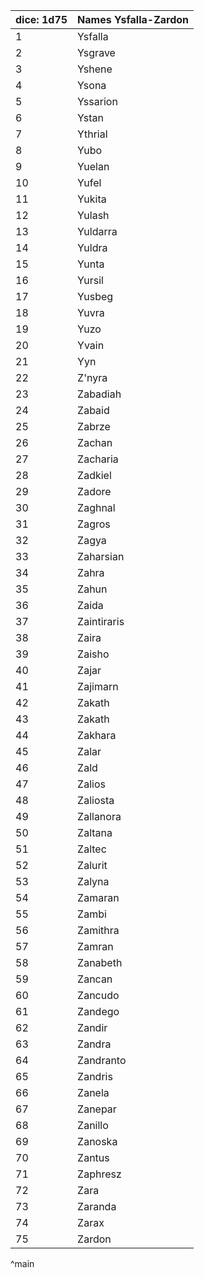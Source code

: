 | dice: 1d75 | Names Ysfalla-Zardon|
| ---- | ---- |
|1|Ysfalla|
|2|Ysgrave|
|3|Yshene|
|4|Ysona|
|5|Yssarion|
|6|Ystan|
|7|Ythrial|
|8|Yubo|
|9|Yuelan|
|10|Yufel|
|11|Yukita|
|12|Yulash|
|13|Yuldarra|
|14|Yuldra|
|15|Yunta|
|16|Yursil|
|17|Yusbeg|
|18|Yuvra|
|19|Yuzo|
|20|Yvain|
|21|Yyn|
|22|Z'nyra|
|23|Zabadiah|
|24|Zabaid|
|25|Zabrze|
|26|Zachan|
|27|Zacharia|
|28|Zadkiel|
|29|Zadore|
|30|Zaghnal|
|31|Zagros|
|32|Zagya|
|33|Zaharsian|
|34|Zahra|
|35|Zahun|
|36|Zaida|
|37|Zaintiraris|
|38|Zaira|
|39|Zaisho|
|40|Zajar|
|41|Zajimarn|
|42|Zakath|
|43|Zakath|
|44|Zakhara|
|45|Zalar|
|46|Zald|
|47|Zalios|
|48|Zaliosta|
|49|Zallanora|
|50|Zaltana|
|51|Zaltec|
|52|Zalurit|
|53|Zalyna|
|54|Zamaran|
|55|Zambi|
|56|Zamithra|
|57|Zamran|
|58|Zanabeth|
|59|Zancan|
|60|Zancudo|
|61|Zandego|
|62|Zandir|
|63|Zandra|
|64|Zandranto|
|65|Zandris|
|66|Zanela|
|67|Zanepar|
|68|Zanillo|
|69|Zanoska|
|70|Zantus|
|71|Zaphresz|
|72|Zara|
|73|Zaranda|
|74|Zarax|
|75|Zardon|
^main
